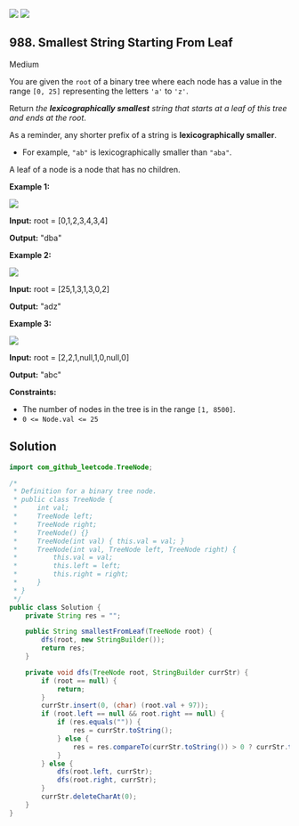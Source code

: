[![](https://img.shields.io/github/stars/javadev/LeetCode-in-Java?label=Stars&style=flat-square)](https://github.com/javadev/LeetCode-in-Java)
[![](https://img.shields.io/github/forks/javadev/LeetCode-in-Java?label=Fork%20me%20on%20GitHub%20&style=flat-square)](https://github.com/javadev/LeetCode-in-Java/fork)

## 988\. Smallest String Starting From Leaf

Medium

You are given the `root` of a binary tree where each node has a value in the range `[0, 25]` representing the letters `'a'` to `'z'`.

Return _the **lexicographically smallest** string that starts at a leaf of this tree and ends at the root_.

As a reminder, any shorter prefix of a string is **lexicographically smaller**.

*   For example, `"ab"` is lexicographically smaller than `"aba"`.

A leaf of a node is a node that has no children.

**Example 1:**

![](https://assets.leetcode.com/uploads/2019/01/30/tree1.png)

**Input:** root = [0,1,2,3,4,3,4]

**Output:** "dba"

**Example 2:**

![](https://assets.leetcode.com/uploads/2019/01/30/tree2.png)

**Input:** root = [25,1,3,1,3,0,2]

**Output:** "adz"

**Example 3:**

![](https://assets.leetcode.com/uploads/2019/02/01/tree3.png)

**Input:** root = [2,2,1,null,1,0,null,0]

**Output:** "abc"

**Constraints:**

*   The number of nodes in the tree is in the range `[1, 8500]`.
*   `0 <= Node.val <= 25`

## Solution

```java
import com_github_leetcode.TreeNode;

/*
 * Definition for a binary tree node.
 * public class TreeNode {
 *     int val;
 *     TreeNode left;
 *     TreeNode right;
 *     TreeNode() {}
 *     TreeNode(int val) { this.val = val; }
 *     TreeNode(int val, TreeNode left, TreeNode right) {
 *         this.val = val;
 *         this.left = left;
 *         this.right = right;
 *     }
 * }
 */
public class Solution {
    private String res = "";

    public String smallestFromLeaf(TreeNode root) {
        dfs(root, new StringBuilder());
        return res;
    }

    private void dfs(TreeNode root, StringBuilder currStr) {
        if (root == null) {
            return;
        }
        currStr.insert(0, (char) (root.val + 97));
        if (root.left == null && root.right == null) {
            if (res.equals("")) {
                res = currStr.toString();
            } else {
                res = res.compareTo(currStr.toString()) > 0 ? currStr.toString() : res;
            }
        } else {
            dfs(root.left, currStr);
            dfs(root.right, currStr);
        }
        currStr.deleteCharAt(0);
    }
}
```